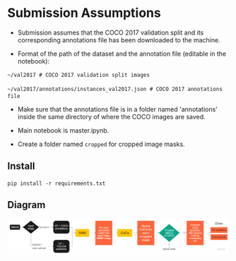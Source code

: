 # Submission Assumptions

- Submission assumes that the COCO 2017 validation split and its corresponding annotations file has been downloaded to the machine.

- Format of the path of the dataset and the annotation file (editable in the notebook):
```
~/val2017 # COCO 2017 validation split images

~/val2017/annotations/instances_val2017.json # COCO 2017 annotations file
```

- Make sure that the annotations file is in a folder named 'annotations' inside the same directory of where the COCO images are saved.

- Main notebook is master.ipynb.

- Create a folder named `cropped` for cropped image masks.

## Install

```
pip install -r requirements.txt
```


## Diagram

![Program Flow of Project](/images/flow.jpg)